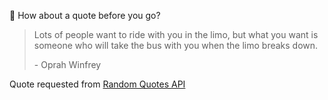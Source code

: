 📣 How about a quote before you go?

> Lots of people want to ride with you in the limo, but what you want is someone who will take the bus with you when the limo breaks down.
>
> <p>- Oprah Winfrey</p>

Quote requested from [Random Quotes API](https://github.com/lukePeavey/quotable)
